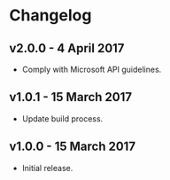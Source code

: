 # Changelog

## v2.0.0 - 4 April 2017

- Comply with Microsoft API guidelines.

## v1.0.1 - 15 March 2017

- Update build process.

## v1.0.0 - 15 March 2017

- Initial release.
